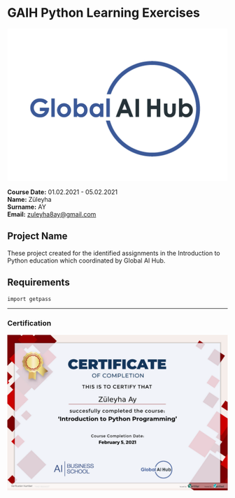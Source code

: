 # GAIH Python Learning Exercises
![](Images/logo.png)

**Course Date:** 01.02.2021 - 05.02.2021  
**Name:** Züleyha  
**Surname:** AY  
**Email:** zuleyha8ay@gmail.com 



## Project Name
These project created for the identified assignments in the Introduction to Python education which coordinated by Global AI Hub. 

## Requirements
```
import getpass

```
---

### Certification
![](Images/certificate.png)